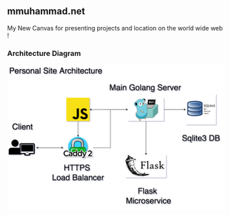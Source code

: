 ## mmuhammad.net

My New Canvas for presenting projects and location on the world wide web !


### Architecture Diagram

![plot](./ReadMeAssets/Architecture.png)
